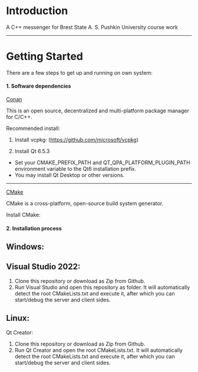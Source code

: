 # Introduction 
A C++ messenger for Brest State A. S. Pushkin University course work

---
# Getting Started

There are a few steps to get up and running on own system:

#### 1. Software dependencies

[Conan](https://conan.io/index.html)

This is an open source, decentralized and multi-platform package manager for C/C++.

Recommended install:
1. Install vcpkg: 
(https://github.com/microsoft/vcpkg)

2. Install Qt 6.5.3
 
 - Set your CMAKE_PREFIX_PATH and QT_QPA_PLATFORM_PLUGIN_PATH environment variable to the Qt6 installation prefix.
 - You may install Qt Desktop or other versions.

---

[CMake](https://cmake.org)

CMake is a cross-platform, open-source build system generator. 

Install CMake:

#### 2. Installation process

## Windows: 

## Visual Studio 2022:
 1. Clone this repository or download as Zip from Github.
 2. Run Visual Studio and open this repository as folder. It will automatically detect the root CMakeLists.txt and execute it, after which you can start/debug the server and client sides.

## Linux:

Qt Creator:

 1. Clone this repository or download as Zip from Github.
 2. Run Qt Creator and open the root CMakeLists.txt. It will automatically detect the root CMakeLists.txt and execute it, after which you can start/debug the server and client sides.

 
